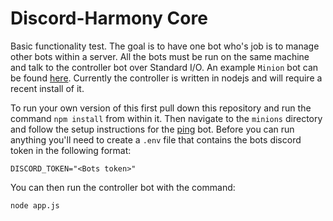 # Discord-Harmony Core
Basic functionality test. The goal is to have one bot who's job is to manage other bots within a server. All the bots must be run on the same machine and talk to the controller bot over Standard I/O. An example `Minion` bot can be found [here](https://github.com/discord-harmony/ping). Currently the controller is written in nodejs and will require a recent install of it.

To run your own version of this first pull down this repository and run the command `npm install` from within it. Then navigate to the `minions` directory and follow the setup instructions for the [ping](https://github.com/discord-harmony/ping) bot. Before you can run anything you'll need to create a `.env` file that contains the bots discord token in the following format:
```
DISCORD_TOKEN="<Bots token>"
```

You can then run the controller bot with the command:
```
node app.js
```
